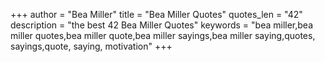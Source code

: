 +++
author = "Bea Miller"
title = "Bea Miller Quotes"
quotes_len = "42"
description = "the best 42 Bea Miller Quotes"
keywords = "bea miller,bea miller quotes,bea miller quote,bea miller sayings,bea miller saying,quotes, sayings,quote, saying, motivation"
+++
